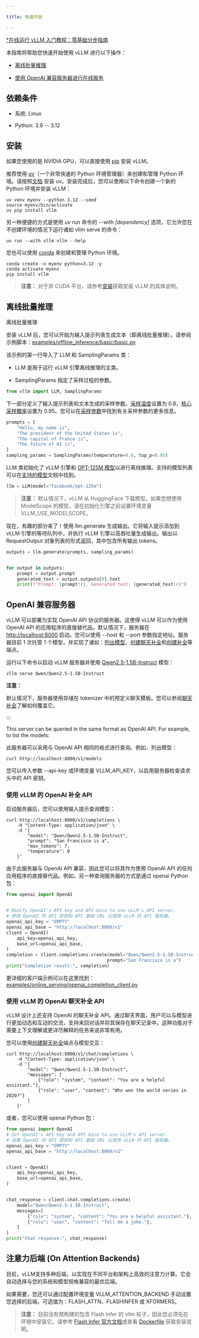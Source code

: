 ```yaml
---

title: 快速开始

---
```



[*在线运行 vLLM 入门教程：零基础分步指南](https://openbayes.com/console/public/tutorials/rXxb5fZFr29?utm_source=vLLM-CNdoc&utm_medium=vLLM-CNdoc-V1&utm_campaign=vLLM-CNdoc-V1-25ap)


本指南将帮助您快速开始使用 vLLM 进行以下操作：

* [离线批量推理](#quickstart-offline)

* [使用 OpenAI 兼容服务器进行在线服务](#quickstart-online)


## 依赖条件

* 系统: Linux

* Python: 3.9 -- 3.12


## 安装

如果您使用的是 NVIDIA GPU，可以直接使用 [pip](https://pypi.org/project/vllm/) 安装 vLLM。


推荐使用 [uv](https://docs.astral.sh/uv/)（一个非常快速的 Python 环境管理器）来创建和管理 Python 环境。请按照[文档](https://docs.astral.sh/uv/#getting-started) 安装 uv。安装完成后，您可以使用以下命令创建一个新的 Python 环境并安装 vLLM：

```plain
uv venv myenv --python 3.12 --seed
source myenv/bin/activate
uv pip install vllm
```


另一种便捷的方式是使用 *uv run* 命令的 *--with [dependency]* 选项，它允许您在不创建环境的情况下运行诸如 vllm serve 的命令：

```plain
uv run --with vllm vllm --help
```


您也可以使用 [conda](https://docs.conda.io/projects/conda/en/latest/user-guide/getting-started.html) 来创建和管理 Python 环境。

```plain
conda create -n myenv python=3.12 -y
conda activate myenv
pip install vllm
```


>**注意：**
>对于非 CUDA 平台，请参考[安装](#安装)获取安装 vLLM 的具体说明。

## 离线批量推理

离线批量推理


安装 vLLM 后，您可以开始为输入提示列表生成文本（即离线批量推理）。请参阅示例脚本：[examples/offline_inference/basic/basic.py](https://github.com/vllm-project/vllm/blob/main/examples/offline_inference/basic/basic.py)


该示例的第一行导入了 LLM 和 SamplingParams 类：

* LLM 是用于运行 vLLM 引擎离线推理的主类。

* SamplingParams 指定了采样过程的参数。

```python
from vllm import LLM, SamplingParams
```


下一部分定义了输入提示列表和文本生成的采样参数。[采样温度](https://arxiv.org/html/2402.05201v1)设置为 0.8，[核心采样概率](https://en.wikipedia.org/wiki/Top-p_sampling)设置为 0.95。您可以在[采样参数](#采样参数)中找到有关采样参数的更多信息。

```python
prompts = [
    "Hello, my name is",
    "The president of the United States is",
    "The capital of France is",
    "The future of AI is",
]
sampling_params = SamplingParams(temperature=0.8, top_p=0.95)
```


LLM 类初始化了 vLLM 引擎和 [OPT-125M 模型](https://arxiv.org/abs/2205.01068)以进行离线推理。支持的模型列表可以在[支持的模型](#支持的模型)文档中找到。

```python
llm = LLM(model="facebook/opt-125m")
```


>**注意：**
>默认情况下，vLLM 从 HuggingFace 下载模型。如果您想使用 ModelScope 的模型，请在初始化引擎之前设置环境变量 VLLM_USE_MODELSCOPE。

现在，有趣的部分来了！使用 llm.generate 生成输出。它将输入提示添加到 vLLM 引擎的等待队列中，并执行 vLLM 引擎以高吞吐量生成输出。输出以 RequestOutput 对象列表的形式返回，其中包含所有输出 tokens。

```python
outputs = llm.generate(prompts, sampling_params)


for output in outputs:
    prompt = output.prompt
    generated_text = output.outputs[0].text
    print(f"Prompt: {prompt!r}, Generated text: {generated_text!r}")
```


## OpenAI 兼容服务器

vLLM 可以部署为实现 OpenAI API 协议的服务器。这使得 vLLM 可以作为使用 OpenAI API 的应用程序的直接替代品。默认情况下，服务器在 [http://localhost:8000](http://localhost:8000) 启动。您可以使用 --host 和 --port 参数指定地址。服务器目前 1 次托管 1 个模型，并实现了诸如：[列出模型](https://platform.openai.com/docs/api-reference/models/list)、[创建聊天补全](https://platform.openai.com/docs/api-reference/chat/completions/create)和[创建补全](https://platform.openai.com/docs/api-reference/completions/create)等端点。


运行以下命令以启动 vLLM 服务器并使用 [Qwen2.5-1.5B-Instruct](https://huggingface.co/Qwen/Qwen2.5-1.5B-Instruct) 模型：

```plain
vllm serve Qwen/Qwen2.5-1.5B-Instruct
```


**注意：**

默认情况下，服务器使用存储在 tokenizer 中的预定义聊天模板。您可以参阅[聊天补全](#聊天补全)了解如何覆盖它。

 :::

This server can be queried in the same format as OpenAI API. For example, to list the models:

此服务器可以采用与 OpenAI API 相同的格式进行查询。例如，列出模型：

```plain
curl http://localhost:8000/v1/models
```


您可以传入参数 --api-key 或环境变量 VLLM_API_KEY，以启用服务器检查请求头中的 API 密钥。


### 使用 vLLM 的 OpenAI 补全 API

启动服务器后，您可以使用输入提示查询模型：

```plain
curl http://localhost:8000/v1/completions \
    -H "Content-Type: application/json" \
    -d '{
        "model": "Qwen/Qwen2.5-1.5B-Instruct",
        "prompt": "San Francisco is a",
        "max_tokens": 7,
        "temperature": 0
    }'
```


由于此服务器与 OpenAI API 兼容，因此您可以将其作为使用 OpenAI API 的任何应用程序的直接替代品。例如，另一种查询服务器的方式是通过 openai Python 包：

```python
from openai import OpenAI


# Modify OpenAI's API key and API base to use vLLM's API server.
# 修改 OpenAI 的 API 密钥和 API 基础 URL 以使用 vLLM 的 API 服务器。
openai_api_key = "EMPTY"
openai_api_base = "http://localhost:8000/v1"
client = OpenAI(
    api_key=openai_api_key,
    base_url=openai_api_base,
)
completion = client.completions.create(model="Qwen/Qwen2.5-1.5B-Instruct",
                                      prompt="San Francisco is a")
print("Completion result:", completion)
```
更详细的客户端示例可以在这里找到：[examples/online_serving/openai_completion_client.py](https://github.com/vllm-project/vllm/blob/main/examples/online_serving/openai_completion_client.py)
###

### 使用 vLLM 的 OpenAI 聊天补全 API

vLLM 设计上还支持 OpenAI 的聊天补全 API。通过聊天界面，用户可以与模型进行更加动态和互动的交流，支持来回对话并将其保存在聊天记录中。这种功能对于需要上下文理解或更详尽解释的任务来说非常有用。


您可以使用[创建聊天补全](https://platform.openai.com/docs/api-reference/chat/completions/create)端点与模型交互：

```plain
curl http://localhost:8000/v1/chat/completions \
    -H "Content-Type: application/json" \
    -d '{
        "model": "Qwen/Qwen2.5-1.5B-Instruct",
        "messages": [
            {"role": "system", "content": "You are a helpful assistant."},
            {"role": "user", "content": "Who won the world series in 2020?"}
        ]
    }'
```


或者，您可以使用 openai Python 包：

```python
from openai import OpenAI
# Set OpenAI's API key and API base to use vLLM's API server.
# 设置 OpenAI 的 API 密钥和 API 基础 URL 以使用 vLLM 的 API 服务器。
openai_api_key = "EMPTY"
openai_api_base = "http://localhost:8000/v1"


client = OpenAI(
    api_key=openai_api_key,
    base_url=openai_api_base,
)


chat_response = client.chat.completions.create(
    model="Qwen/Qwen2.5-1.5B-Instruct",
    messages=[
        {"role": "system", "content": "You are a helpful assistant."},
        {"role": "user", "content": "Tell me a joke."},
    ]
)
print("Chat response:", chat_response)
```


## 注意力后端 (On Attention Backends)

目前，vLLM支持多种后端，以实现在不同平台和架构上高效的注意力计算。它会自动选择与您的系统和模型规格兼容的最优后端。


如果需要，您还可以通过配置环境变量 VLLM_ATTENTION_BACKEND 手动设置您选择的后端，可选值为：FLASH_ATTN、FLASHINFER 或 XFORMERS。


>**注意：**
>目前没有预构建的包含 Flash Infer 的 vllm 轮子，因此您必须先在环境中安装它。请参考 [Flash Infer 官方文档](https://docs.flashinfer.ai/)或查看 [Dockerfile](https://github.com/vllm-project/vllm/blob/main/Dockerfile) 获取安装说明。
